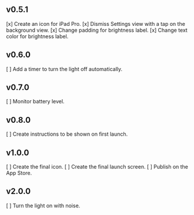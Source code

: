 v0.5.1
------
[x] Create an icon for iPad Pro.
[x] Dismiss Settings view with a tap on the background view.
[x] Change padding for brightness label.
[x] Change text color for brightness label.

v0.6.0
------
[ ] Add a timer to turn the light off automatically.

v0.7.0
------
[ ] Monitor battery level.

v0.8.0
------
[ ] Create instructions to be shown on first launch.

v1.0.0
------
[ ] Create the final icon.
[ ] Create the final launch screen.
[ ] Publish on the App Store.

v2.0.0
------
[ ] Turn the light on with noise.

